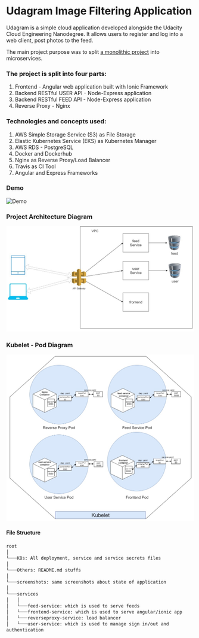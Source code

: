 # Udagram Image Filtering Application

Udagram is a simple cloud application developed alongside the Udacity Cloud Engineering Nanodegree. It allows users to register and log into a web client, post photos to the feed.

The main project purpose was to split [a monolithic project](https://github.com/udacity/nd9990-c3-microservices-exercises/tree/master/project) into microservices.


### The project is split into four parts:
1. Frontend - Angular web application built with Ionic Framework
2. Backend RESTful USER API - Node-Express application
3. Backend RESTful FEED API - Node-Express application
4. Reverse Proxy - Nginx

### Technologies and concepts used:
1. AWS Simple Storage Service (S3) as File Storage
2. Elastic Kubernetes Service (EKS) as Kubernetes Manager
3. AWS RDS - PostgreSQL
4. Docker and Dockerhub
5. Nginx as Reverse Proxy/Load Balancer
6. Travis as CI Tool
7. Angular and Express Frameworks 

### Demo
<img src="others/demo.gif" alt="Demo" width="650"/>

### Project Architecture Diagram
<img src="others/application.jpg" alt="Kubelet" width="650"/>

### Kubelet - Pod Diagram
<img src="others/kubelet.jpg" alt="Kubelet" width="650"/>


#### File Structure
```
root  
│
└───K8s: All deployment, service and service secrets files
│   
└───Others: README.md stuffs
│   
└───screenshots: same screenshots about state of application
│   
└───services
│   │   
│   └───feed-service: which is used to serve feeds
│   └───frontend-service: which is used to serve angular/ionic app
│   └───reverseproxy-service: load balancer
│   └───user-service: which is used to manage sign in/out and authentication